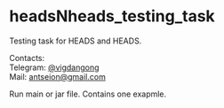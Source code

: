 # headsNheads_testing_task
 Testing task for HEADS and HEADS. 

Contacts: <br>
         Telegram: [@vigdangong](https://t.me/vigdangong) <br>
         Mail: antseion@gmail.com

Run main or jar file. Contains one exapmle.

